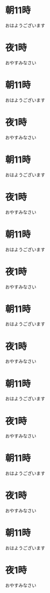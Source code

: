 # 朝11時

おはようございます

# 夜1時

おやすみなさい
# 朝11時

おはようございます

# 夜1時

おやすみなさい
# 朝11時

おはようございます

# 夜1時

おやすみなさい
# 朝11時

おはようございます

# 夜1時

おやすみなさい
# 朝11時

おはようございます

# 夜1時

おやすみなさい
# 朝11時

おはようございます

# 夜1時

おやすみなさい
# 朝11時

おはようございます

# 夜1時

おやすみなさい
# 朝11時

おはようございます

# 夜1時

おやすみなさい
